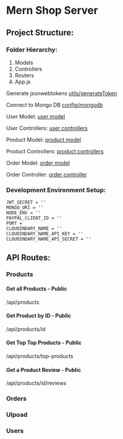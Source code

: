 # Mern Shop Server

## Project Structure:

### Folder Hierarchy:

1. Models
2. Controllers
3. Routers
4. App.js

Generate jsonwebtokens
[utils/generateToken](utils/generateToken.js)

Connect to Mongo DB
[config/mongodb](config/mongodb.js)

User Model:
[user model](models/userModel.js)

User Controllers:
[user controllers](controllers/user/)

Product Model:
[product model](models/productModel.js)

Product Controllers:
[product controllers](controllers/products/)

Order Model:
[order model](models/orderModel.js)

Order Controller:
[order controller](controllers/orders/)

### Development Environment Setup:

```Environment
JWT_SECRET = ''
MONGO_URI = ''
NODE_ENV = ''
PAYPAL_CLIENT_ID = ''
PORT =
CLOUDINDARY_NAME = ''
CLOUDINDARY_NAME_API_KEY = ''
CLOUDINDARY_NAME_API_SECRET = ''
```

## API Routes:

### Products

#### Get all Products - Public

/api/products

#### Get Product by ID - Public

/api/products/id

#### Get Top Top Products - Public

/api/products/top-products

#### Get a Product Review - Public

/api/products/id/reviews

### Orders

### Ulpoad

### Users
